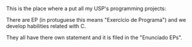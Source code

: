 This is the place where a put all my USP's programming projects:

There are EP (in protuguese this means "Exercício de Programa") and we develop habilities related with C.

They all have there own statement and it is filed in the "Enunciado EPs".
